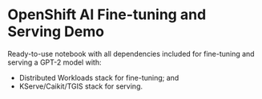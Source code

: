 # OpenShift AI Fine-tuning and Serving Demo

Ready-to-use notebook with all dependencies included for fine-tuning and serving a GPT-2 model with:
- Distributed Workloads stack for fine-tuning; and
- KServe/Caikit/TGIS stack for serving.

